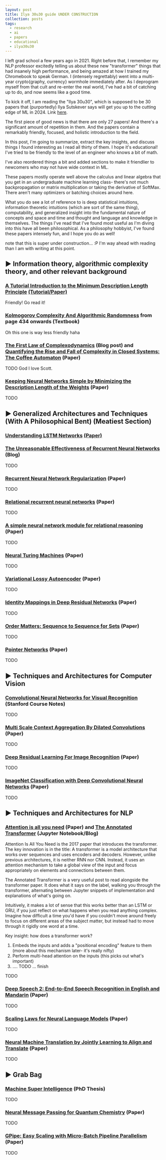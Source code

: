 ```yaml
---
layout: post
title: Ilya 30u30 guide UNDER CONSTRUCTION
collection: posts
tags:
  - research
  - ai
  - papers
  - educational
  - ilya30u30
---
```

I left grad school a few years ago in 2021. Right before that, I remember my NLP professor excitedly telling us about these new "transformer" things that had insanely high performance, and being amazed at how I trained my Chromebook to speak German. I (intensely regrettably) went into a multi-year crypto{graphy, currency} wormhole immediately after. As I deprogram myself from that cult and re-enter the real world, I've had a bit of catching up to do, and now seems like a good time.

To kick it off, I am reading the "Ilya 30u30", which is supposed to be 30 papers that (purportedly) Ilya Sutskever says will get you up to the cutting edge of ML in 2024. Link [here](https://arc.net/folder/D0472A20-9C20-4D3F-B145-D2865C0A9FEE).

The first piece of good news is that there are only 27 papers! And there's a significant amount of repetition in them. And the papers contain a remarkably friendly, focused, and holistic introduction to the field.

In this post, I'm going to summarize, extract the key insights, and discuss things I found interesting as I read all thirty of them. I hope it's educational! I've tried to be friendly to the level of an engineer who knows a bit of math.

I've also reordered things a bit and added sections to make it friendlier to newcomers who may not have wide context in ML.

These papers mostly operate well above the calculus and linear algebra that you get in an undergraduate machine learning class- there's not much backpropagation or matrix multiplication or taking the derivative of SoftMax. There aren't many optimizers or batching choices around here. 

What you do see a lot of reference to is deep statistical intuitions, information theoretic intuitions (which are sort of the same thing), computability, and generalized insight into the fundamental nature of concepts and space and time and thought and language and knowledge in themselves. The things I've read that I've found most useful as I'm diving into this have all been philosophical. As a philosophy hobbyist, I've found these papers intensely fun, and I hope you do as well! 

note that this is super under construction... :P I'm way ahead with reading than I am with writing at this point.
##  ► Information theory, algorithmic complexity theory, and other relevant background
### [A Tutorial Introduction to the Minimum Description Length Principle](/2024/05/11/Tutorial-Introduction-to-MDL.html) [(Tutorial/Paper)](https://arxiv.org/pdf/math/0406077)

Friendly! Go read it!
### [Kolmogorov Complexity And Algorithmic Randomness](https://www.lirmm.fr/~ashen/kolmbook-eng-scan.pdf) from page 434 onwards (Textbook)

Oh this one is way less friendly haha
### [The First Law of Complexodynamics](https://scottaaronson.blog/?p=762) (Blog post) and [Quantifying the Rise and Fall of Complexity in Closed Systems: The Coffee Automaton](https://arxiv.org/pdf/1405.6903) (Paper)
TODO God I love Scott.
### [Keeping Neural Networks Simple by Minimizing the Description Length of the Weights](https://www.cs.toronto.edu/~hinton/absps/colt93.pdf) (Paper)

TODO
## ► Generalized Architectures and Techniques (With A Philosophical Bent) (Meatiest Section)

### [Understanding LSTM Networks](/2024/05/09/Understanding-LSTM-Networks.html) [(Paper)](https://colah.github.io/posts/2015-08-Understanding-LSTMs/)
### [The Unreasonable Effectiveness of Recurrent Neural Networks](https://karpathy.github.io/2015/05/21/rnn-effectiveness/) (Blog)

TODO
### [Recurrent Neural Network Regularization](https://arxiv.org/pdf/1409.2329) (Paper)

TODO
### [Relational recurrent neural networks](https://arxiv.org/pdf/1806.01822) (Paper)

TODO

### [A simple neural network module for relational reasoning](https://arxiv.org/pdf/1706.01427) (Paper)

TODO

### [Neural Turing Machines](https://arxiv.org/pdf/1410.5401) (Paper)

TODO

### [Variational Lossy Autoencoder](https://arxiv.org/pdf/1611.02731) (Paper)

TODO

### [Identity Mappings in Deep Residual Networks](https://arxiv.org/pdf/1603.05027) (Paper)

TODO

### [Order Matters: Sequence to Sequence for Sets](https://arxiv.org/pdf/1511.06391) (Paper)

TODO

### [Pointer Networks](https://arxiv.org/pdf/1506.03134) (Paper)

TODO


## ► Techniques and Architectures for Computer Vision
### [Convolutional Neural Networks for Visual Recognition](https://cs231n.github.io/) (Stanford Course Notes)

TODO
### [Multi Scale Context Aggregation By Dilated Convolutions](https://arxiv.org/pdf/1511.07122) (Paper)

TODO

### [Deep Residual Learning For Image Recognition](https://arxiv.org/pdf/1512.03385) (Paper)

TODO

### [ImageNet Classification with Deep Convolutional Neural Networks](https://proceedings.neurips.cc/paper_files/paper/2012/file/c399862d3b9d6b76c8436e924a68c45b-Paper.pdf) (Paper)

TODO

## ► Techniques and Architectures for NLP
### [Attention is all you need](https://arxiv.org/pdf/1706.03762) (Paper) and [The Annotated Transformer](https://nlp.seas.harvard.edu/annotated-transformer/) (Jupyter Notebook/Blog)
Attention Is All You Need is the 2017 paper that introduces the transformer. The key innovation is in the title: A transformer is a model architecture that works over sequences and uses encoders and decoders. However, unlike previous architectures, it is neither RNN nor CNN. Instead, it uses an attention mechanism to take a global view of the input and focus appropriately on elements and connections between them. 

The Annotated Transformer is a very useful post to read alongside the transformer paper. It does what it says on the label, walking you through the transformer, alternating between Jupyter snippets of implementation and explanations of what's going on.

Intuitively, it makes a lot of sense that this works better than an LSTM or GRU, if you just reflect on what happens when you read anything complex. Imagine how difficult a time you'd have if you couldn't move around freely to focus on different areas of the subject matter, but instead had to move through it rigidly one word at a time. 

Key insight: how does a transformer work?
1. Embeds the inputs and adds a "positional encoding" feature to them (more about this mechanism later- it's really nifty)
2. Perform multi-head attention on the inputs (this picks out what's important)
3. .... TODO ... finish

TODO

### [Deep Speech 2: End-to-End Speech Recognition in English and Mandarin](https://arxiv.org/pdf/1512.02595) (Paper)

TODO
### [Scaling Laws for Neural Language Models](https://arxiv.org/pdf/2001.08361) (Paper)

TODO

### [Neural Machine Translation by Jointly Learning to Align and Translate](https://arxiv.org/pdf/1409.0473) (Paper)

TODO
## ► Grab Bag
### [Machine Super Intelligence](https://www.vetta.org/documents/Machine_Super_Intelligence.pdf) (PhD Thesis)

TODO

### [Neural Message Passing for Quantum Chemistry](https://arxiv.org/pdf/1704.01212) (Paper)

TODO

### [GPipe: Easy Scaling with Micro-Batch Pipeline Parallelism](https://arxiv.org/pdf/1811.06965) (Paper)

TODO
